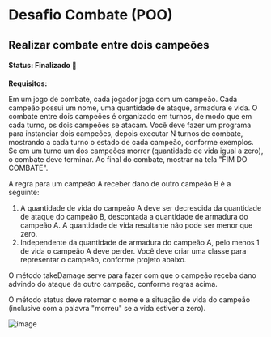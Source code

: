 # Desafio Combate (POO)
## Realizar combate entre dois campeões
<h4 align="left">  
  Status: Finalizado 🚀
</h4>

**Requisitos:**

Em um jogo de combate, cada jogador joga com um campeão. Cada campeão possui um nome, uma
quantidade de ataque, armadura e vida. O combate entre dois campeões é organizado em turnos, de modo
que em cada turno, os dois campeões se atacam. Você deve fazer um programa para instanciar dois
campeões, depois executar N turnos de combate, mostrando a cada turno o estado de cada campeão,
conforme exemplos. Se em um turno um dos campeões morrer (quantidade de vida igual a zero), o
combate deve terminar. Ao final do combate, mostrar na tela "FIM DO COMBATE".

A regra para um campeão A receber dano de outro campeão B é a seguinte:
1) A quantidade de vida do campeão A deve ser decrescida da quantidade de ataque do campeão B, descontada a
quantidade de armadura do campeão A. A quantidade de vida resultante não pode ser menor que zero.
2) Independente da quantidade de armadura do campeão A, pelo menos 1 de vida o campeão A deve perder.
Você deve criar uma classe para representar o campeão, conforme projeto abaixo.

O método takeDamage serve para fazer com que
o campeão receba dano advindo do ataque de
outro campeão, conforme regras acima.

O método status deve retornar o nome e a situação
de vida do campeão (inclusive com a palavra
"morreu" se a vida estiver a zero).

![image](https://github.com/WelersonS/challenge-combat-csharp/assets/60586718/00d98227-a22e-4e19-a44a-0d04be4d26fd)
